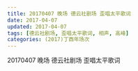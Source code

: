 ```yaml
---
title: 20170407 晚场 德云社剧场 歪唱太平歌词
date: 2017-04-07
updated: 2017-04-07
tags: [德云社剧场, 歪唱太平歌词, 相声, 高峰] 
categories: (2017)丁酉年场次 
---
```

20170407 晚场 德云社剧场 歪唱太平歌词